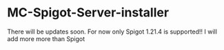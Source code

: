 # MC-Spigot-Server-installer
There will be updates soon. For now only Spigot 1.21.4 is supported!!
I will add more more than Spigot
